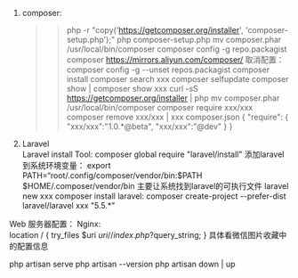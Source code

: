 1. composer:
	>> php -r "copy('https://getcomposer.org/installer', 'composer-setup.php');"
	>> php composer-setup.php
	>> mv composer.phar /usr/local/bin/composer
	>> composer config -g repo.packagist composer https://mirrors.aliyun.com/composer/
	>> 取消配置： composer config -g --unset repos.packagist
	>> composer install
	>> composer search xxx
	>> composer selfupdate
	>> composer show | composer show xxx 
	>> curl -sS https://getcomposer.org/installer | php 
	>> mv composer.phar /usr/local/bin/composer
	>> composer require xxx/xxx
	>> composer remove xxx/xxx | xxx 
	>>  composer.json 
			{
				"require": {
					"xxx/xxx":"1.0.*@beta",
					"xxx/xxx":"@dev"
				}
			}

2. Laravel  
Laravel install Tool:	composer global require "laravel/install"
添加laravel 到系统环境变量： 
		export PATH=“root/.config/composer/vendor/bin:$PATH
		$HOME/.composer/vendor/bin  主要让系统找到laravel的可执行文件
		laravel new xxx
composer install laravel:
		composer create-project --prefer-dist laravel/laravel xxx "5.5.*"

Web 服务器配置：
Nginx:	
		location / {
			try_files $uri $uri/ /index.php?$query_string;
		}
具体看微信图片收藏中的配置信息

php artisan serve
php artisan --version
php artisan down | up

